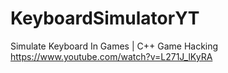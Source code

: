 # KeyboardSimulatorYT
Simulate Keyboard In Games | C++ Game Hacking
https://www.youtube.com/watch?v=L271J_lKyRA
